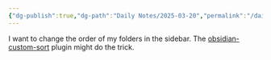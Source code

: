 ```yaml
---
{"dg-publish":true,"dg-path":"Daily Notes/2025-03-20","permalink":"/daily-notes/2025-03-20/","noteIcon":"","created":"2025-03-20"}
---
```


I want to change the order of my folders in the sidebar. The 
[obsidian-custom-sort](https://github.com/SebastianMC/obsidian-custom-sort) plugin might do the trick.
